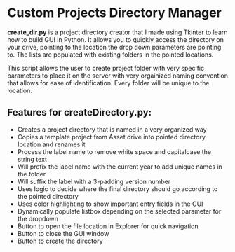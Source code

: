 # Custom Projects Directory Manager

**create_dir.py** is a project directory creator that I made using Tkinter to learn how to build GUI in Python. It allows you to quickly access the directory on your drive, pointing to the location the drop down parameters are pointing to. The lists are populated with existing folders in the pointed locations.

This script allows the user to create project folder with very specific parameters to place it on the server with very orgainized naming convention that allows for ease of identification. Every folder will be unique to the location.

## Features for createDirectory.py:

- Creates a project directory that is named in a very organized way
- Copies a template project from Asset drive into pointed directory location and renames it
- Process the label name to remove white space and capitalcase the string text
- Will prefix the label name with the current year to add unique names in the folder
- Will suffix the label with a 3-padding version number
- Uses logic to decide where the final directory should go according to the pointed directory
- Uses color highlighting to show important entry fields in the GUI
- Dynamically populate listbox depending on the selected parameter for the dropdown
- Button to open the file location in Explorer for quick navigation
- Button to close the GUI window
- Button to create the directory
